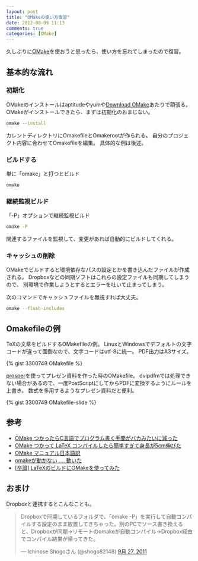```yaml
---
layout: post
title: "OMakeの使い方復習"
date: 2012-08-09 11:13
comments: true
categories: [OMake]
---
```


久しぶりに[OMake](http://omake.metaprl.org/index.html)を使おうと思ったら、使い方を忘れてしまったので復習。

<!-- more -->

## 基本的な流れ

### 初期化

OMakeのインストールはaptitudeやyumや[Download OMake](http://omake.metaprl.org/download.html)あたりで頑張る。
OMakeがインストールできたら、まずは初期化のおまじない。

```bash
omake --install
```

カレントディレクトリにOmakefileとOmakerootが作られる。
自分のプロジェクト内容に合わせてOmakefileを編集。
具体的な例は後述。

### ビルドする

単に「omake」と打つとビルド

```bash
omake
```

### 継続監視ビルド

「-P」オプションで継続監視ビルド

```bash
omake -P
```

関連するファイルを監視して、変更があれば自動的にビルドしてくれる。

### キャッシュの削除

OMakeでビルドすると環境依存なパスの設定とかを書き込んだファイルが作成される。
Dropboxなどの同期ソフトはこれらの設定ファイルも同期してしまうので、
別環境で作業しようとするとエラーを吐いて止まってしまう。

次のコマンドでキャッシュファイルを無視すれば大丈夫。

```bash
omake --flush-includes
```

## Omakefileの例

TeXの文章をビルドするOMakefileの例。
LinuxとWindowsでデフォルトの文字コードが違って面倒なので、文字コードはutf-8に統一。
PDF出力はA3サイズ。

{% gist 3300749 OMakefile %}

[prosper](http://amath.colorado.edu/documentation/LaTeX/prosper/)を使ってプレゼン資料を作った時のOMakefile。
dvipdfmでは処理できない場合があるので、一度PostScriptにしてからPDFに変換するようにルールを上書き。
数式を多用するようなプレゼン資料だと便利。

{% gist 3300749 OMakefile-slide %}

## 参考

- [OMake つかったらC言語でプログラム書く手間がバカみたいに減った](http://d.hatena.ne.jp/hayamiz/20081203/1228296644)
- [OMake つかって LaTeX コンパイルしたら簡単すぎて身長が5cm伸びた](http://d.hatena.ne.jp/hayamiz/20081208/1228727272)
- [OMake マニュアル日本語訳](http://omake-japanese.sourceforge.jp/)
- [omakeが動かない .... 動いた](http://d.hatena.ne.jp/miedas/20110125/1295934980)
- [[卒論] LaTeXのビルドにOMakeを使ってみた](http://liosk.blog103.fc2.com/blog-entry-171.html)

## おまけ

Dropboxと連携するとこんなことも。

<blockquote class="twitter-tweet" lang="ja"><p>Dropboxで同期しているフォルダで、「omake -P」を実行して自動コンパイルする設定のまま放置してきちゃった。別のPCでソース書き換えると、Dropboxが同期→リモートのomakeが自動コンパイル→Dropbox経由でコンパイル結果が帰ってきた。</p>&mdash; Ichinose Shogoさん (@shogo82148) <a href="https://twitter.com/shogo82148/status/118567633581912064" data-datetime="2011-09-27T06:08:21+00:00">9月 27, 2011</a></blockquote>
<script src="//platform.twitter.com/widgets.js" charset="utf-8"></script>

